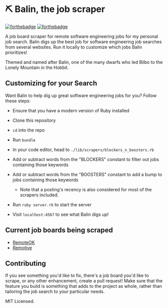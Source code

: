 # ⛏️ Balin, the job scraper
[![forthebadge](https://forthebadge.com/images/badges/made-with-ruby.svg)](https://forthebadge.com)
[![forthebadge](https://forthebadge.com/images/badges/open-source.svg)](https://forthebadge.com)

A job board scraper for remote software engineering jobs for my personal job search. 
Balin digs up the best job for software engineering job searches from several websites. Run it locally to customize which jobs Balin prioritizes!

Themed and named after Balin, one of the many dwarfs who led Bilbo to the Lonely Mountain in the Hobbit.

## Customizing for your Search
Want Balin to help dig up great software engineering jobs for you? Follow these steps:

- Ensure that you have a modern version of Ruby installed
- Clone this repository
- `cd` into the repo
- Run `bundle`
- In your code editor, head to `./lib/scrapers/blockers_n_boosters.rb`
- Add or subtract words from the "BLOCKERS" constant to filter out jobs containing those keywords
- Add or subtract words from the "BOOSTERS" constant to add a bump to jobs containing those keywords
  - Note that a posting's recency is also considered for most of the scrapers included.

- Run `ruby server.rb` to start the server
- Visit `localhost:4567` to see what Balin digs up!

## Current job boards being scraped

- [RemoteOK](https://remoteok.io)
- [Remotive](https://remotive.io)

## Contributing
If you see something you'd like to fix, there's a job board you'd like to scrape, or any other enhancement, create a pull request! 
Make sure that the feature you build is something that adds to the project as whole, rather than tailoring the job search to your particular needs.

MIT Licensed.

